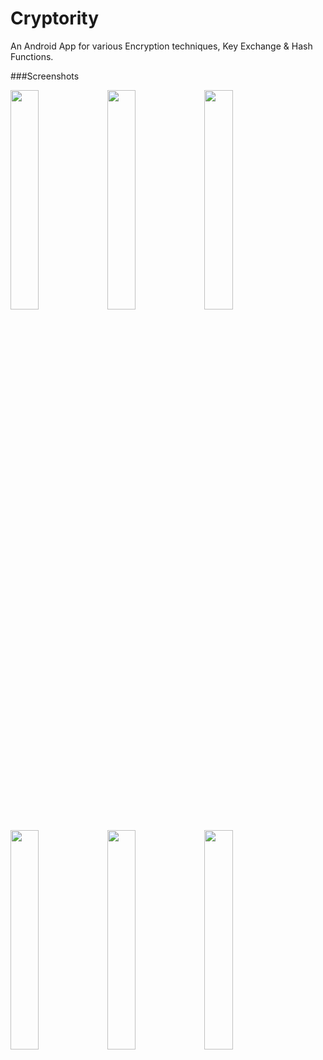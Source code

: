 # Cryptority

An Android App for various Encryption techniques, Key Exchange & Hash Functions.



###Screenshots

<img src="https://i.imgur.com/aH0LVpI.jpg" width=30%>  <img src="https://i.imgur.com/RIxk7Sn.jpg" width=30%> <img src="https://i.imgur.com/fk02T3h.jpg" width=30%>


<img src="https://i.imgur.com/n0v8PsR.jpg" width=30%> <img src="https://i.imgur.com/EyOKxmt.jpg" width=30%> <img src="https://i.imgur.com/ovQYUXn.jpg" width=30%>


